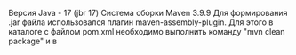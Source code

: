 Версия Java - 17 (jbr 17)
Система сборки Maven 3.9.9
Для формирования .jar файла использовался плагин maven-assembly-plugin. Для этого в каталоге с файлом pom.xml необходимо выполнить команду "mvn clean package" и в 
